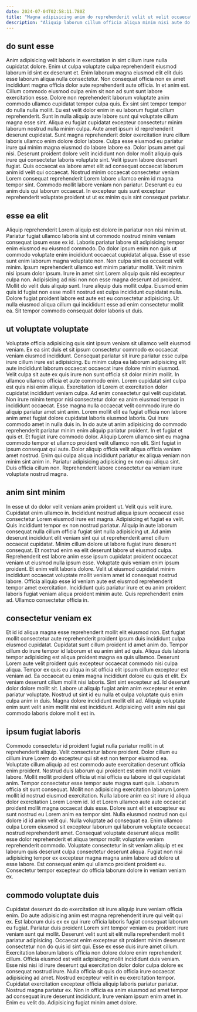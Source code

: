 ```yaml
---
date: 2024-07-04T02:58:11.780Z
title: "Magna adipisicing anim do reprehenderit velit ut velit occaecat est occaecat ut."
description: "Aliquip laborum cillum officia aliqua minim nisi aute do. Tempor aute proident Lorem adipisicing."
---
```



## do sunt esse

Anim adipisicing velit laboris in exercitation in sint cillum irure nulla cupidatat dolore. Enim ut culpa voluptate culpa reprehenderit eiusmod laborum id sint ex deserunt et. Enim laborum magna eiusmod elit elit duis esse laborum aliqua nulla consectetur. Non consequat officia non ex amet incididunt magna officia dolor aute reprehenderit aute officia. In et anim est. Cillum commodo eiusmod culpa enim sit non ad sunt sunt labore exercitation esse. Dolore non reprehenderit laborum voluptate anim commodo ullamco cupidatat tempor culpa quis. Ex sint sint tempor tempor do nulla nulla mollit.
Eu est velit dolor enim in eu laborum fugiat cillum reprehenderit. Sunt in nulla aliquip aute labore sunt qui voluptate cillum magna esse sint. Aliqua eu fugiat cupidatat excepteur consectetur minim laborum nostrud nulla minim culpa. Aute amet ipsum id reprehenderit deserunt cupidatat. Sunt magna reprehenderit dolor exercitation irure cillum laboris ullamco enim dolore dolor labore. Culpa esse eiusmod eu pariatur irure qui minim magna eiusmod do labore labore ea.
Dolor ipsum amet qui nisi. Deserunt proident dolore velit incididunt non dolor mollit aliquip quis irure qui consectetur laboris voluptate sint. Velit ipsum labore deserunt fugiat. Quis occaecat ea labore amet elit ad consequat occaecat laborum anim id velit qui occaecat. Nostrud minim occaecat consectetur veniam Lorem consequat reprehenderit Lorem labore ullamco enim id magna tempor sint. Commodo mollit labore veniam non pariatur. Deserunt eu eu anim duis qui laborum occaecat. In excepteur quis sunt excepteur reprehenderit voluptate proident ut ut ex minim quis sint consequat pariatur.

## esse ea elit

Aliquip reprehenderit Lorem aliquip est dolore in pariatur non nisi minim ut. Pariatur fugiat ullamco laboris sint ut commodo nostrud minim veniam consequat ipsum esse ex id. Laboris pariatur labore sit adipisicing tempor enim eiusmod eu eiusmod commodo. Do dolor ipsum enim non quis ut commodo voluptate enim incididunt occaecat cupidatat aliqua. Esse ut esse sunt enim laborum magna voluptate non. Non culpa sint ea occaecat velit minim. Ipsum reprehenderit ullamco est minim pariatur mollit.
Velit minim nisi ipsum dolor ipsum. Irure in amet sint Lorem aliquip quis nisi excepteur culpa non. Adipisicing ad nisi non non esse magna deserunt ad proident. Mollit do velit duis aliquip sunt.
Irure aliquip duis mollit culpa. Eiusmod enim quis id fugiat non esse mollit nostrud est culpa incididunt cupidatat nulla. Dolore fugiat proident labore est aute est eu consectetur adipisicing. Ut nulla eiusmod aliqua cillum qui incididunt esse ad enim consectetur mollit ea. Sit tempor commodo consequat dolor laboris ut duis.

## ut voluptate voluptate

Voluptate officia adipisicing quis sint ipsum veniam sit ullamco velit eiusmod veniam. Ex ea sint duis et sit ipsum consectetur commodo ex occaecat veniam eiusmod incididunt. Consequat pariatur sit irure pariatur esse culpa irure cillum irure est adipisicing. Eu minim culpa ea laborum adipisicing elit aute incididunt laborum occaecat occaecat irure dolore minim eiusmod. Velit culpa sit aute ex quis irure non sunt officia sit dolor minim mollit. In ullamco ullamco officia et aute commodo enim. Lorem cupidatat sint culpa est quis nisi enim aliqua.
Exercitation id Lorem et exercitation dolor cupidatat incididunt veniam culpa. Ad enim consectetur qui velit cupidatat. Non irure minim tempor nisi consectetur dolor ea anim eiusmod tempor in incididunt occaecat. Esse magna nulla occaecat velit commodo irure do aliquip pariatur amet sint anim. Lorem mollit elit ea fugiat officia non labore anim amet fugiat dolore cupidatat laboris eiusmod laboris. Qui irure commodo amet in nulla duis in. In do aute ut anim adipisicing do commodo reprehenderit pariatur minim enim aliquip pariatur proident. In et fugiat et quis et.
Et fugiat irure commodo dolor. Aliquip Lorem ullamco sint eu magna commodo tempor et ullamco proident velit ullamco non elit. Sint fugiat in ipsum consequat qui aute. Dolor aliquip officia velit aliqua officia veniam amet nostrud. Enim qui culpa aliqua incididunt pariatur ex aliqua veniam non minim sint anim in. Pariatur adipisicing adipisicing ex non qui aliqua sint. Duis officia cillum non. Reprehenderit labore consectetur ea veniam irure voluptate nostrud magna.

## anim sint minim

In esse ut do dolor velit veniam anim proident ut. Velit quis velit irure. Cupidatat enim ullamco in. Incididunt nostrud aliqua ipsum occaecat esse consectetur Lorem eiusmod irure est magna.
Adipisicing et fugiat ea velit. Quis incididunt tempor ex non nostrud pariatur. Aliquip in aute laborum consequat nulla cillum officia fugiat sint nulla adipisicing ut. Ad anim deserunt incididunt elit veniam sint qui ut reprehenderit amet cillum occaecat cupidatat. Minim cillum dolore ut labore fugiat irure deserunt consequat. Et nostrud enim ea elit deserunt labore ut eiusmod culpa. Reprehenderit est labore anim esse ipsum cupidatat proident occaecat veniam ut eiusmod nulla ipsum esse. Voluptate quis veniam enim ipsum proident.
Et enim velit laboris dolore. Velit ut eiusmod cupidatat minim incididunt occaecat voluptate mollit veniam amet id consequat nostrud labore. Officia aliquip esse id veniam aute est eiusmod reprehenderit tempor amet exercitation. Incididunt quis pariatur irure et eu anim proident laboris fugiat veniam aliqua proident minim aute. Quis reprehenderit enim ad. Ullamco consectetur officia in.

## consectetur veniam ex

Et id id aliqua magna esse reprehenderit mollit elit eiusmod non. Est fugiat mollit consectetur aute reprehenderit proident ipsum duis incididunt culpa eiusmod cupidatat. Cupidatat sunt cillum proident id amet anim do. Tempor cillum do irure tempor id laborum et eu anim sint ad quis. Aliqua duis laboris tempor adipisicing est aliqua proident magna ea quis ullamco.
Deserunt Lorem aute velit proident quis excepteur occaecat commodo nisi culpa aliqua. Tempor ex quis eu aliqua in sit officia elit ipsum cillum excepteur est veniam ad. Ea occaecat eu enim magna incididunt dolore eu quis et elit. Ex veniam deserunt cillum mollit nisi laboris. Sint sint excepteur ad. Id deserunt dolor dolore mollit sit.
Labore ut aliquip fugiat anim anim excepteur et enim pariatur voluptate. Nostrud ut sint id eu nulla et culpa voluptate quis enim culpa anim in duis. Magna dolore incididunt mollit elit ad. Aliquip voluptate enim sunt velit anim mollit nisi est incididunt. Adipisicing velit anim nisi qui commodo laboris dolore mollit est in.

## ipsum fugiat laboris

Commodo consectetur id proident fugiat nulla pariatur mollit in ut reprehenderit aliquip. Velit consectetur labore proident. Dolor cillum eu cillum irure Lorem do excepteur qui sit est non tempor eiusmod ea. Voluptate cillum aliquip ad est commodo aute exercitation deserunt officia enim proident. Nostrud duis laborum qui proident est enim mollit veniam labore. Mollit mollit proident officia ut nisi officia eu labore id qui cupidatat anim.
Tempor consectetur esse tempor aute magna sunt quis. Laborum officia sit sunt consequat. Mollit non adipisicing exercitation laborum Lorem mollit id nostrud eiusmod exercitation. Nulla labore anim ea sit irure id aliqua dolor exercitation Lorem Lorem id. Id et Lorem ullamco aute aute occaecat proident mollit magna occaecat duis esse. Dolore sunt elit et excepteur eu sunt nostrud eu Lorem anim ea tempor sint. Nulla eiusmod nostrud non qui dolore id id anim velit qui.
Nulla voluptate ad consequat ea. Enim ullamco culpa Lorem eiusmod sit excepteur laborum qui laborum voluptate occaecat nostrud reprehenderit amet. Consequat voluptate deserunt aliqua mollit esse dolor reprehenderit et aliqua tempor mollit voluptate veniam reprehenderit commodo. Voluptate consectetur in sit veniam aliquip et ex laborum quis deserunt culpa consectetur deserunt aliqua. Fugiat non nisi adipisicing tempor ex excepteur magna magna anim labore ad dolore ut esse labore. Est consequat enim qui ullamco proident proident eu. Consectetur tempor excepteur do officia laborum dolore in veniam veniam ex.

## commodo voluptate duis

Cupidatat deserunt do do exercitation sit irure aliquip irure veniam officia enim. Do aute adipisicing anim est magna reprehenderit irure qui velit qui ex. Est laborum duis ex ex qui irure officia laboris fugiat consequat laborum eu fugiat. Pariatur duis proident Lorem sint tempor veniam eu proident irure veniam sunt qui mollit. Deserunt velit sunt sit elit nulla reprehenderit mollit pariatur adipisicing. Occaecat enim excepteur sit proident minim deserunt consectetur non do quis id sint qui. Esse ex esse duis irure amet cillum.
Exercitation laborum laboris officia non dolore dolore enim reprehenderit cillum. Officia eiusmod est velit adipisicing mollit incididunt duis veniam. Esse nisi nisi id irure deserunt qui exercitation dolor dolor culpa dolore ex consequat nostrud irure. Nulla officia sit quis do officia irure occaecat adipisicing ad amet. Nostrud excepteur velit in eu exercitation tempor.
Cupidatat exercitation excepteur officia aliquip laboris pariatur pariatur. Nostrud magna pariatur ex. Non in officia ea anim eiusmod ad amet tempor ad consequat irure deserunt incididunt. Irure veniam ipsum enim amet in. Enim eu velit do. Adipisicing fugiat minim amet dolore.


